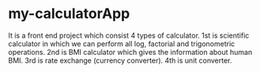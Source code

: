 # my-calculatorApp
It is a front end project which consist 4 types of calculator. 1st is scientific calculator in which we can perform all log, factorial and trigonometric operations. 2nd is BMI calculator which gives the information about human BMI. 3rd is rate exchange (currency converter). 4th is unit converter. 
